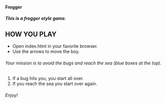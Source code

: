 <h4>Frogger</h4>
<h5>This is a frogger style game.</h5>
<h2>HOW YOU PLAY</h2>
<ul>
<li>Open index.html in your favorite browser.</li>
<li>Use the arrows to move the boy.</li>
</ul>
<h6>Your mission is to avoid the bugs and reach the sea (blue boxes at the top).</h6>
<ol>
<li>If a bug hits you, you start all over.</li>
<li>If you reach the sea you start over again.</li>
</ol>
<h6>Enjoy!</h6>
